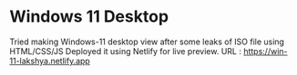 # Windows 11 Desktop

Tried making Windows-11 desktop view after some leaks of ISO file using HTML/CSS/JS
Deployed it using Netlify for live preview. 
URL : https://win-11-lakshya.netlify.app
